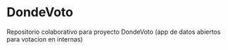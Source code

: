 # DondeVoto
Repositorio colaborativo para proyecto DondeVoto (app de datos abiertos para votacion en internas)
